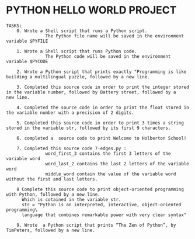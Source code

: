 # PYTHON HELLO WORLD PROJECT
	TASKS:
		0. Wrote a Shell script that runs a Python script.
                   The Python file name will be saved in the environment variable $PYFILE

		1. Wrote a Shell script that runs Python code.
                   The Python code will be saved in the environment variable $PYCODE
		
		2. Wrote a Python script that prints exactly "Programming is like building a multilingual puzzle, followed by a new line.

		3. Completed this source code in order to print the integer stored in the variable number, followed by Battery street, followed by a                    new line.

		4. Completed the source code in order to print the float stored in the variable number with a precision of 2 digits.

		5. Completed this source code in order to print 3 times a string stored in the variable str, followed by its first 9 characters.

		6. completed a	source code to print Welcome to Holberton School!

		7. Completed this source code 7-edges.py :
                   word_first_3 contains the first 3 letters of the variable word
                   word_last_2 contains the last 2 letters of the variable word
                   middle_word contain the value of the variable word without the first and last letters.

		8 Complete this source code to print object-oriented programming with Python, followed by a new line.
		  Which is cotained in the variable str.
		  str = "Python is an interpreted, interactive, object-oriented programming\
		  language that combines remarkable power with very clear syntax"

		9. Wrote  a Python script that prints “The Zen of Python”, by TimPeters, followed by a new line.



